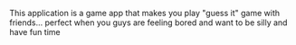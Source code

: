 This application is a game app that makes you play "guess it" game with friends... perfect when you guys are feeling bored and want to be silly and have fun time
